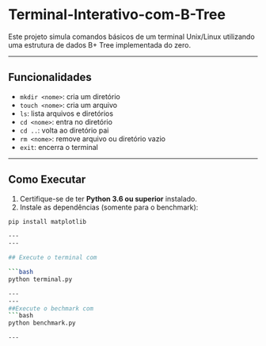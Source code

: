 # Terminal-Interativo-com-B-Tree

Este projeto simula comandos básicos de um terminal Unix/Linux utilizando uma estrutura de dados B+ Tree implementada do zero.

---

## Funcionalidades

- `mkdir <nome>`: cria um diretório
- `touch <nome>`: cria um arquivo
- `ls`: lista arquivos e diretórios
- `cd <nome>`: entra no diretório
- `cd ..`: volta ao diretório pai
- `rm <nome>`: remove arquivo ou diretório vazio
- `exit`: encerra o terminal

---

## Como Executar

1. Certifique-se de ter **Python 3.6 ou superior** instalado.
2. Instale as dependências (somente para o benchmark):

```bash
pip install matplotlib

---
---

## Execute o terminal com

```bash
python terminal.py

---
---
##Execute o bechmark com
```bash
python benchmark.py

---
